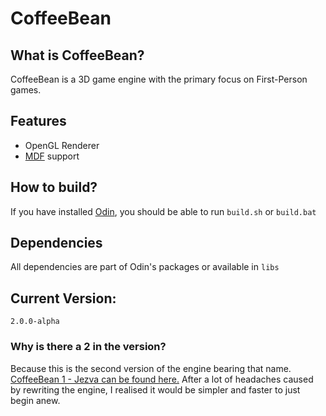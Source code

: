 # CoffeeBean

## What is CoffeeBean?

CoffeeBean is a 3D game engine with the primary focus on First-Person games.

## Features

* OpenGL Renderer
* [MDF](https://wiki.ironworksgames.com/doku.php?id=mdf_file_format) support


## How to build?

If you have installed [Odin](https://odin-lang.org/), you should be able to run `build.sh` or `build.bat`

## Dependencies

All dependencies are part of Odin's packages or available in `libs`

## Current Version: 

`2.0.0-alpha`

### Why is there a 2 in the version?

Because this is the second version of the engine bearing that name. [CoffeeBean 1 - Jezva can be found here.](https://gitlab.com/coffeemug-ent/cbe-jezva) After a lot of headaches caused by rewriting the engine, I realised it would be simpler and faster to just begin anew.
